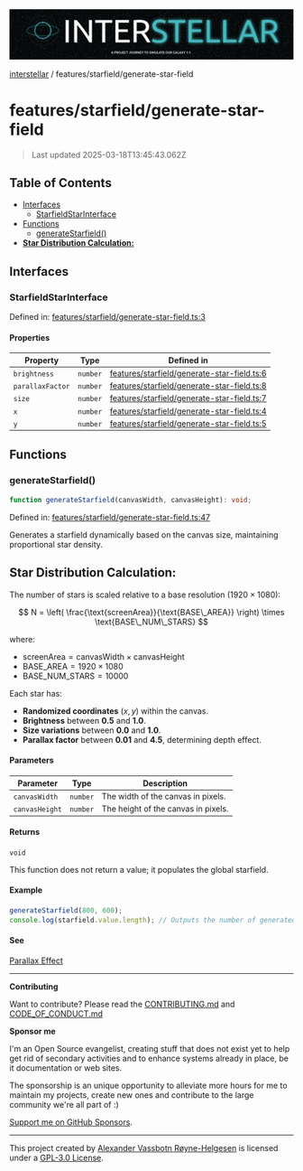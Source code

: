 <div>
  <img alt="SPECCER logo" src="https://raw.githubusercontent.com/phun-ky/interstellar/main/public/interstellar-header.png" style="max-height:120px;" />
</div>

[interstellar](../../README.md) / features/starfield/generate-star-field

# features/starfield/generate-star-field

> Last updated 2025-03-18T13:45:43.062Z

## Table of Contents

- [Interfaces](#interfaces)
  - [StarfieldStarInterface](#starfieldstarinterface)
- [Functions](#functions)
  - [generateStarfield()](#generatestarfield)
- [**Star Distribution Calculation:**](#star-distribution-calculation)

## Interfaces

### StarfieldStarInterface

Defined in:
[features/starfield/generate-star-field.ts:3](https://github.com/phun-ky/interstellar/blob/main/src/features/starfield/generate-star-field.ts#L3)

#### Properties

| Property                                   | Type     | Defined in                                                                                                                                        |
| ------------------------------------------ | -------- | ------------------------------------------------------------------------------------------------------------------------------------------------- |
| <a id="brightness" /> `brightness`         | `number` | [features/starfield/generate-star-field.ts:6](https://github.com/phun-ky/interstellar/blob/main/src/features/starfield/generate-star-field.ts#L6) |
| <a id="parallaxfactor" /> `parallaxFactor` | `number` | [features/starfield/generate-star-field.ts:8](https://github.com/phun-ky/interstellar/blob/main/src/features/starfield/generate-star-field.ts#L8) |
| <a id="size" /> `size`                     | `number` | [features/starfield/generate-star-field.ts:7](https://github.com/phun-ky/interstellar/blob/main/src/features/starfield/generate-star-field.ts#L7) |
| <a id="x" /> `x`                           | `number` | [features/starfield/generate-star-field.ts:4](https://github.com/phun-ky/interstellar/blob/main/src/features/starfield/generate-star-field.ts#L4) |
| <a id="y" /> `y`                           | `number` | [features/starfield/generate-star-field.ts:5](https://github.com/phun-ky/interstellar/blob/main/src/features/starfield/generate-star-field.ts#L5) |

## Functions

### generateStarfield()

```ts
function generateStarfield(canvasWidth, canvasHeight): void;
```

Defined in:
[features/starfield/generate-star-field.ts:47](https://github.com/phun-ky/interstellar/blob/main/src/features/starfield/generate-star-field.ts#L47)

Generates a starfield dynamically based on the canvas size, maintaining
proportional star density.

## **Star Distribution Calculation:**

The number of stars is scaled relative to a base resolution
($1920 \times 1080$):

$$
N = \left( \frac{\text{screenArea}}{\text{BASE\_AREA}} \right) \times \text{BASE\_NUM\_STARS}
$$

where:

- $\text{screenArea} = \text{canvasWidth} \times \text{canvasHeight}$
- $\text{BASE\_AREA} = 1920 \times 1080$
- $\text{BASE\_NUM\_STARS} = 10000$

Each star has:

- **Randomized coordinates** $(x, y)$ within the canvas.
- **Brightness** between **0.5** and **1.0**.
- **Size variations** between **0.0** and **1.0**.
- **Parallax factor** between **0.01** and **4.5**, determining depth effect.

#### Parameters

| Parameter      | Type     | Description                         |
| -------------- | -------- | ----------------------------------- |
| `canvasWidth`  | `number` | The width of the canvas in pixels.  |
| `canvasHeight` | `number` | The height of the canvas in pixels. |

#### Returns

`void`

This function does not return a value; it populates the global starfield.

#### Example

```ts
generateStarfield(800, 600);
console.log(starfield.value.length); // Outputs the number of generated stars
```

#### See

[Parallax Effect](https://en.wikipedia.org/wiki/Parallax)

---

**Contributing**

Want to contribute? Please read the
[CONTRIBUTING.md](https://github.com/phun-ky/interstellar/blob/main/CONTRIBUTING.md)
and
[CODE_OF_CONDUCT.md](https://github.com/phun-ky/interstellar/blob/main/CODE_OF_CONDUCT.md)

**Sponsor me**

I'm an Open Source evangelist, creating stuff that does not exist yet to help
get rid of secondary activities and to enhance systems already in place, be it
documentation or web sites.

The sponsorship is an unique opportunity to alleviate more hours for me to
maintain my projects, create new ones and contribute to the large community
we're all part of :)

[Support me on GitHub Sponsors](https://github.com/sponsors/phun-ky).

---

This project created by [Alexander Vassbotn Røyne-Helgesen](http://phun-ky.net)
is licensed under a [GPL-3.0
License](https://choosealicense.com/licenses/gpl-3.0/).
